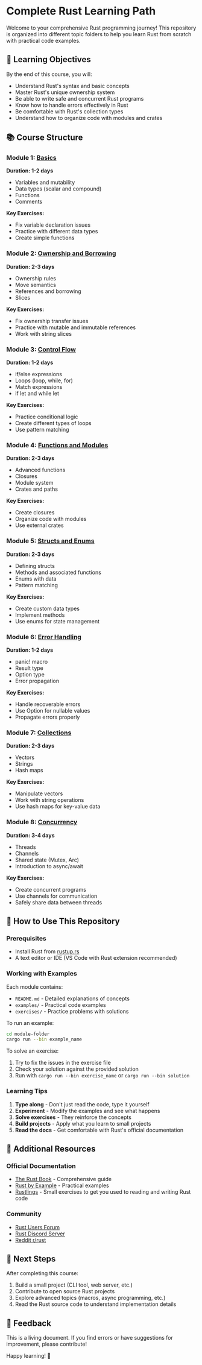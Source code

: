 # Complete Rust Learning Path

Welcome to your comprehensive Rust programming journey! This repository is organized into different topic folders to help you learn Rust from scratch with practical code examples.

## 🎯 Learning Objectives

By the end of this course, you will:
- Understand Rust's syntax and basic concepts
- Master Rust's unique ownership system
- Be able to write safe and concurrent Rust programs
- Know how to handle errors effectively in Rust
- Be comfortable with Rust's collection types
- Understand how to organize code with modules and crates

## 📚 Course Structure

### Module 1: [Basics](./01-basics)
**Duration: 1-2 days**
- Variables and mutability
- Data types (scalar and compound)
- Functions
- Comments

**Key Exercises:**
- Fix variable declaration issues
- Practice with different data types
- Create simple functions

### Module 2: [Ownership and Borrowing](./02-ownership)
**Duration: 2-3 days**
- Ownership rules
- Move semantics
- References and borrowing
- Slices

**Key Exercises:**
- Fix ownership transfer issues
- Practice with mutable and immutable references
- Work with string slices

### Module 3: [Control Flow](./03-control-flow)
**Duration: 1-2 days**
- if/else expressions
- Loops (loop, while, for)
- Match expressions
- if let and while let

**Key Exercises:**
- Practice conditional logic
- Create different types of loops
- Use pattern matching

### Module 4: [Functions and Modules](./04-functions-modules)
**Duration: 2-3 days**
- Advanced functions
- Closures
- Module system
- Crates and paths

**Key Exercises:**
- Create closures
- Organize code with modules
- Use external crates

### Module 5: [Structs and Enums](./05-structs-enums)
**Duration: 2-3 days**
- Defining structs
- Methods and associated functions
- Enums with data
- Pattern matching

**Key Exercises:**
- Create custom data types
- Implement methods
- Use enums for state management

### Module 6: [Error Handling](./06-error-handling)
**Duration: 1-2 days**
- panic! macro
- Result type
- Option type
- Error propagation

**Key Exercises:**
- Handle recoverable errors
- Use Option for nullable values
- Propagate errors properly

### Module 7: [Collections](./07-collections)
**Duration: 2-3 days**
- Vectors
- Strings
- Hash maps

**Key Exercises:**
- Manipulate vectors
- Work with string operations
- Use hash maps for key-value data

### Module 8: [Concurrency](./08-concurrency)
**Duration: 3-4 days**
- Threads
- Channels
- Shared state (Mutex, Arc)
- Introduction to async/await

**Key Exercises:**
- Create concurrent programs
- Use channels for communication
- Safely share data between threads

## 🚀 How to Use This Repository

### Prerequisites
- Install Rust from [rustup.rs](https://rustup.rs/)
- A text editor or IDE (VS Code with Rust extension recommended)

### Working with Examples
Each module contains:
- `README.md` - Detailed explanations of concepts
- `examples/` - Practical code examples
- `exercises/` - Practice problems with solutions

To run an example:
```bash
cd module-folder
cargo run --bin example_name
```

To solve an exercise:
1. Try to fix the issues in the exercise file
2. Check your solution against the provided solution
3. Run with `cargo run --bin exercise_name` or `cargo run --bin solution`

### Learning Tips
1. **Type along** - Don't just read the code, type it yourself
2. **Experiment** - Modify the examples and see what happens
3. **Solve exercises** - They reinforce the concepts
4. **Build projects** - Apply what you learn to small projects
5. **Read the docs** - Get comfortable with Rust's official documentation

## 📖 Additional Resources

### Official Documentation
- [The Rust Book](https://doc.rust-lang.org/book/) - Comprehensive guide
- [Rust by Example](https://doc.rust-lang.org/rust-by-example/) - Practical examples
- [Rustlings](https://github.com/rust-lang/rustlings) - Small exercises to get you used to reading and writing Rust code

### Community
- [Rust Users Forum](https://users.rust-lang.org/)
- [Rust Discord Server](https://discord.gg/rust-lang)
- [Reddit r/rust](https://www.reddit.com/r/rust/)

## 🎉 Next Steps

After completing this course:
1. Build a small project (CLI tool, web server, etc.)
2. Contribute to open source Rust projects
3. Explore advanced topics (macros, async programming, etc.)
4. Read the Rust source code to understand implementation details

## 📝 Feedback

This is a living document. If you find errors or have suggestions for improvement, please contribute!

Happy learning! 🦀